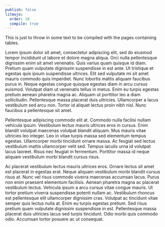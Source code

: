 ```yaml
---
publish: false
litmojo:
  order: 10
  compile: true
---
```



This is just to throw in some text to be compiled with the pages containing tables.

Lorem ipsum dolor sit amet, consectetur adipiscing elit, sed do eiusmod tempor incididunt ut labore et dolore magna aliqua. Orci nulla pellentesque dignissim enim sit amet venenatis. Quis varius quam quisque id diam. Pretium quam vulputate dignissim suspendisse in est ante. Ut tristique et egestas quis ipsum suspendisse ultrices. Elit sed vulputate mi sit amet mauris commodo quis imperdiet. Nunc lobortis mattis aliquam faucibus purus in. Neque egestas congue quisque egestas diam in arcu cursus euismod. Volutpat diam ut venenatis tellus in metus. Enim eu turpis egestas pretium aenean pharetra magna ac. Aliquam ut porttitor leo a diam sollicitudin. Pellentesque massa placerat duis ultricies. Ullamcorper a lacus vestibulum sed arcu non. Tortor id aliquet lectus proin nibh nisl. Nunc faucibus a pellentesque sit amet.

Pellentesque adipiscing commodo elit at. Commodo nulla facilisi nullam vehicula ipsum. Vestibulum lectus mauris ultrices eros in cursus. Enim blandit volutpat maecenas volutpat blandit aliquam. Mus mauris vitae ultricies leo integer. Leo in vitae turpis massa sed elementum tempus egestas. Ullamcorper morbi tincidunt ornare massa. Ac feugiat sed lectus vestibulum mattis ullamcorper velit sed. Tempus iaculis urna id volutpat lacus laoreet. Risus nec feugiat in fermentum. Porttitor massa id neque aliquam vestibulum morbi blandit cursus risus.

Ac placerat vestibulum lectus mauris ultrices eros. Ornare lectus sit amet est placerat in egestas erat. Neque aliquam vestibulum morbi blandit cursus risus at. Nunc vel risus commodo viverra maecenas accumsan lacus. Purus non enim praesent elementum facilisis. Aenean pharetra magna ac placerat vestibulum lectus. Vehicula ipsum a arcu cursus vitae congue mauris. Ut tortor pretium viverra suspendisse potenti nullam ac. Vestibulum rhoncus est pellentesque elit ullamcorper dignissim cras. Volutpat ac tincidunt vitae semper quis lectus nulla at. Enim eu turpis egestas pretium. Sed risus pretium quam vulputate dignissim suspendisse in est. Pellentesque massa placerat duis ultricies lacus sed turpis tincidunt. Odio morbi quis commodo odio. Accumsan tortor posuere ac ut consequat.